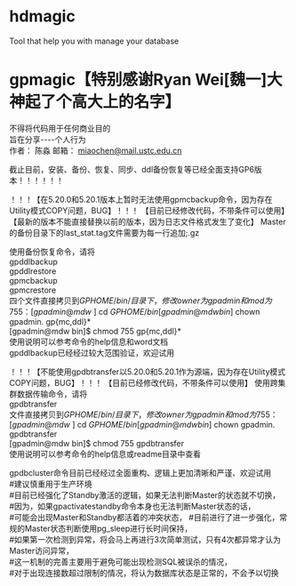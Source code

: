 # hdmagic
Tool that help you with manage your database

# gpmagic【特别感谢Ryan Wei[魏一]大神起了个高大上的名字】    
不得将代码用于任何商业目的  
旨在分享----个人行为  
作者：
陈淼
邮箱：
miaochen@mail.ustc.edu.cn      

截止目前，安装、备份、恢复、同步、ddl备份恢复等已经全面支持GP6版本！！！！！！    

！！！【在5.20.0和5.20.1版本上暂时无法使用gpmcbackup命令，因为存在Utility模式COPY问题，BUG】！！！ 
【目前已经修改代码，不带条件可以使用】
【最新的版本不能直接替换以前的版本，因为日志文件格式发生了变化】
Master的备份目录下的last_stat.tag文件需要为每一行追加;.gz

使用备份恢复命令，请将  
gpddlbackup  
gpddlrestore  
gpmcbackup  
gpmcrestore  
四个文件直接拷贝到$GPHOME/bin/目录下，修改owner为gpadmin和mod为755：  
[gpadmin@mdw ~]$ cd $GPHOME/bin  
[gpadmin@mdw bin]$ chown gpadmin. gp{mc,ddl}*  
[gpadmin@mdw bin]$ chmod 755 gp{mc,ddl}*  
使用说明可以参考命令的help信息和word文档  
gpddlbackup已经经过较大范围验证，欢迎试用  

！！！【不能使用gpdbtransfer以5.20.0和5.20.1作为源端，因为存在Utility模式COPY问题，BUG】！！！ 
【目前已经修改代码，不带条件可以使用】
使用跨集群数据传输命令，请将  
gpdbtransfer  
文件直接拷贝到$GPHOME/bin/目录下，修改owner为gpadmin和mod为755：  
[gpadmin@mdw ~]$ cd $GPHOME/bin  
[gpadmin@mdw bin]$ chown gpadmin. gpdbtransfer  
[gpadmin@mdw bin]$ chmod 755 gpdbtransfer  
使用说明可以参考命令的help信息或readme目录中查看  

gpdbcluster命令目前已经经过全面重构、逻辑上更加清晰和严谨、欢迎试用    
#建议慎重用于生产环境    
#目前已经强化了Standby激活的逻辑，如果无法判断Master的状态就不切换，    
#因为，如果gpactivatestandby命令本身也无法判断Master状态的话，    
#可能会出现Master和Standby都活着的冲突状态，
#目前进行了进一步强化，常规的Master状态判断使用pg_sleep进行长时间保持，    
#如果第一次检测到异常，将会马上再进行3次简单测试，只有4次都异常才认为Master访问异常，   
#这一机制的完善主要用于避免可能出现检测SQL被误杀的情况，    
#对于出现连接数超过限制的情况，将认为数据库状态是正常的，不会予以切换    
    
